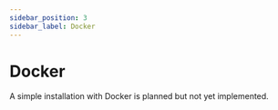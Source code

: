 ```yaml
---
sidebar_position: 3
sidebar_label: Docker
---
```


# Docker

A simple installation with Docker is planned but not yet implemented.
